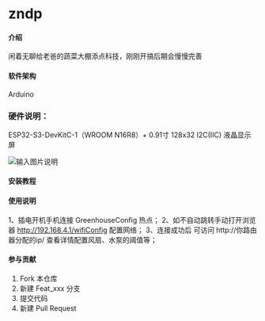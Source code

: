 # zndp

#### 介绍
闲着无聊给老爸的蔬菜大棚添点科技，刚刚开搞后期会慢慢完善

#### 软件架构
Arduino


### 硬件说明：

ESP32-S3-DevKitC-1（WROOM N16R8）+ 0.91寸  128x32 I2C(IIC) 液晶显示屏

![输入图片说明](https://foruda.gitee.com/images/1745587154553313239/734cc45b_1766310.jpeg "微信图片_20250425211853.jpg")


#### 安装教程



#### 使用说明

1、插电开机手机连接 GreenhouseConfig 热点；
2、如不自动跳转手动打开浏览器 http://192.168.4.1/wifiConfig  配置网络；
3、连接成功后 可访问 http://你路由器分配的ip/ 查看详情配置风扇、水泵的阈值等；


#### 参与贡献

1.  Fork 本仓库
2.  新建 Feat_xxx 分支
3.  提交代码
4.  新建 Pull Request


